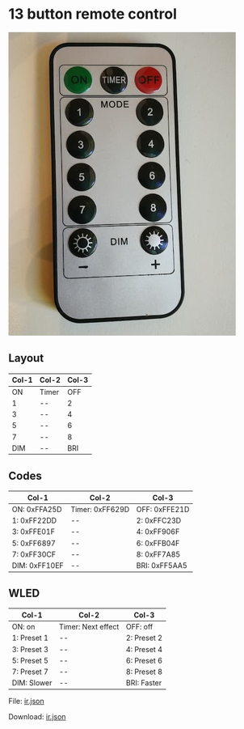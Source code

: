 # 13 button remote control

![](preview.jpg)

## Layout

Col-1 | Col-2 | Col-3
--- | --- | ---
ON | Timer | OFF
1 | \-- | 2
3 | \-- | 4
5 | \-- | 6
7 | \-- | 8
DIM | \-- | BRI

## Codes

Col-1 | Col-2 | Col-3
--- | --- | ---
ON: 0xFFA25D | Timer: 0xFF629D | OFF: 0xFFE21D
1: 0xFF22DD | \-- | 2: 0xFFC23D
3: 0xFFE01F | \-- | 4: 0xFF906F
5: 0xFF6897 | \-- | 6: 0xFFB04F
7: 0xFF30CF | \-- | 8: 0xFF7A85
DIM: 0xFF10EF | \-- | BRI: 0xFF5AA5

## WLED 

Col-1 | Col-2 | Col-3
--- | --- | ---
ON: on | Timer: Next effect | OFF: off
1: Preset 1 | \-- | 2: Preset 2
3: Preset 3 | \-- | 4: Preset 4
5: Preset 5 | \-- | 6: Preset 6
7: Preset 7 | \-- | 8: Preset 8
DIM: Slower | \-- | BRI: Faster

File: [ir.json](ir.json)

Download: [ir.json](https://raw.githubusercontent.com/softplus/random/master/WLED_IR/13b-1/ir.json)
